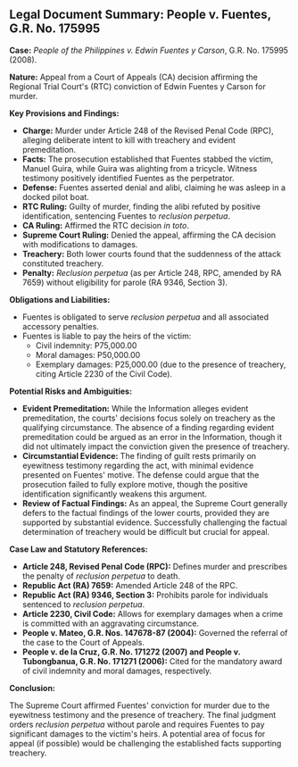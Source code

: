 ## Legal Document Summary: People v. Fuentes, G.R. No. 175995

**Case:** *People of the Philippines v. Edwin Fuentes y Carson*, G.R. No. 175995 (2008).

**Nature:** Appeal from a Court of Appeals (CA) decision affirming the Regional Trial Court's (RTC) conviction of Edwin Fuentes y Carson for murder.

**Key Provisions and Findings:**

*   **Charge:** Murder under Article 248 of the Revised Penal Code (RPC), alleging deliberate intent to kill with treachery and evident premeditation.
*   **Facts:** The prosecution established that Fuentes stabbed the victim, Manuel Guira, while Guira was alighting from a tricycle. Witness testimony positively identified Fuentes as the perpetrator.
*   **Defense:** Fuentes asserted denial and alibi, claiming he was asleep in a docked pilot boat.
*   **RTC Ruling:** Guilty of murder, finding the alibi refuted by positive identification, sentencing Fuentes to *reclusion perpetua*.
*   **CA Ruling:** Affirmed the RTC decision *in toto*.
*   **Supreme Court Ruling:** Denied the appeal, affirming the CA decision with modifications to damages.
*   **Treachery:** Both lower courts found that the suddenness of the attack constituted treachery.
*   **Penalty:** *Reclusion perpetua* (as per Article 248, RPC, amended by RA 7659) without eligibility for parole (RA 9346, Section 3).

**Obligations and Liabilities:**

*   Fuentes is obligated to serve *reclusion perpetua* and all associated accessory penalties.
*   Fuentes is liable to pay the heirs of the victim:
    *   Civil indemnity: P75,000.00
    *   Moral damages: P50,000.00
    *   Exemplary damages: P25,000.00 (due to the presence of treachery, citing Article 2230 of the Civil Code).

**Potential Risks and Ambiguities:**

*   **Evident Premeditation:** While the Information alleges evident premeditation, the courts' decisions focus solely on treachery as the qualifying circumstance. The absence of a finding regarding evident premeditation could be argued as an error in the Information, though it did not ultimately impact the conviction given the presence of treachery.
*   **Circumstantial Evidence:** The finding of guilt rests primarily on eyewitness testimony regarding the act, with minimal evidence presented on Fuentes' motive. The defense could argue that the prosecution failed to fully explore motive, though the positive identification significantly weakens this argument.
*   **Review of Factual Findings:**  As an appeal, the Supreme Court generally defers to the factual findings of the lower courts, provided they are supported by substantial evidence. Successfully challenging the factual determination of treachery would be difficult but crucial for appeal.

**Case Law and Statutory References:**

*   **Article 248, Revised Penal Code (RPC):** Defines murder and prescribes the penalty of *reclusion perpetua* to death.
*   **Republic Act (RA) 7659:** Amended Article 248 of the RPC.
*   **Republic Act (RA) 9346, Section 3:** Prohibits parole for individuals sentenced to *reclusion perpetua*.
*   **Article 2230, Civil Code:** Allows for exemplary damages when a crime is committed with an aggravating circumstance.
*   **People v. Mateo, G.R. Nos. 147678-87 (2004):** Governed the referral of the case to the Court of Appeals.
*   **People v. de la Cruz, G.R. No. 171272 (2007) and People v. Tubongbanua, G.R. No. 171271 (2006):** Cited for the mandatory award of civil indemnity and moral damages, respectively.

**Conclusion:**

The Supreme Court affirmed Fuentes' conviction for murder due to the eyewitness testimony and the presence of treachery. The final judgment orders *reclusion perpetua* without parole and requires Fuentes to pay significant damages to the victim's heirs. A potential area of focus for appeal (if possible) would be challenging the established facts supporting treachery.
